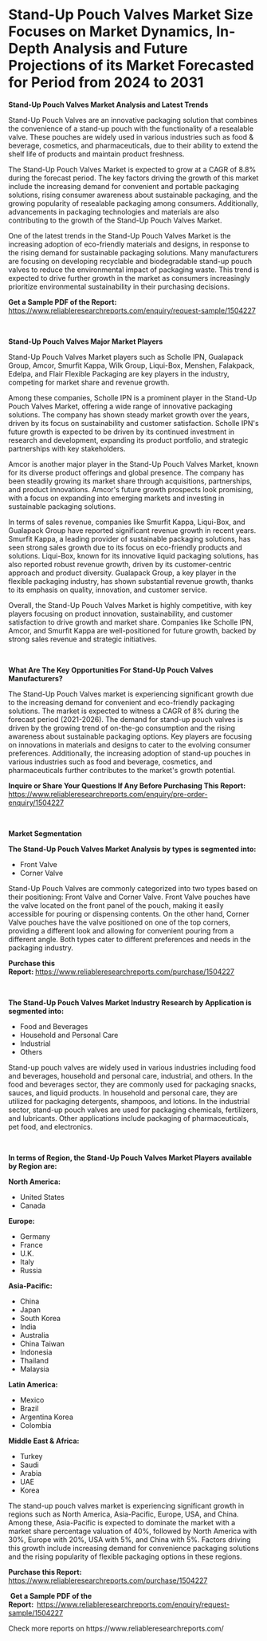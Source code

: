 <p><h1>Stand-Up Pouch Valves Market Size Focuses on Market Dynamics, In-Depth Analysis and Future Projections of its Market Forecasted for Period from 2024 to 2031</h1></p><p><strong>Stand-Up Pouch Valves Market Analysis and Latest Trends</strong></p>
<p><p>Stand-Up Pouch Valves are an innovative packaging solution that combines the convenience of a stand-up pouch with the functionality of a resealable valve. These pouches are widely used in various industries such as food & beverage, cosmetics, and pharmaceuticals, due to their ability to extend the shelf life of products and maintain product freshness.</p><p>The Stand-Up Pouch Valves Market is expected to grow at a CAGR of 8.8% during the forecast period. The key factors driving the growth of this market include the increasing demand for convenient and portable packaging solutions, rising consumer awareness about sustainable packaging, and the growing popularity of resealable packaging among consumers. Additionally, advancements in packaging technologies and materials are also contributing to the growth of the Stand-Up Pouch Valves Market.</p><p>One of the latest trends in the Stand-Up Pouch Valves Market is the increasing adoption of eco-friendly materials and designs, in response to the rising demand for sustainable packaging solutions. Many manufacturers are focusing on developing recyclable and biodegradable stand-up pouch valves to reduce the environmental impact of packaging waste. This trend is expected to drive further growth in the market as consumers increasingly prioritize environmental sustainability in their purchasing decisions.</p></p>
<p><strong>Get a Sample PDF of the Report:&nbsp;</strong> <a href="https://www.reliableresearchreports.com/enquiry/request-sample/1504227">https://www.reliableresearchreports.com/enquiry/request-sample/1504227</a></p>
<p>&nbsp;</p>
<p><strong>Stand-Up Pouch Valves Major Market Players</strong></p>
<p><p>Stand-Up Pouch Valves Market players such as Scholle IPN, Gualapack Group, Amcor, Smurfit Kappa, Wilk Group, Liqui-Box, Menshen, Falakpack, Edelpa, and Flair Flexible Packaging are key players in the industry, competing for market share and revenue growth. </p><p>Among these companies, Scholle IPN is a prominent player in the Stand-Up Pouch Valves Market, offering a wide range of innovative packaging solutions. The company has shown steady market growth over the years, driven by its focus on sustainability and customer satisfaction. Scholle IPN's future growth is expected to be driven by its continued investment in research and development, expanding its product portfolio, and strategic partnerships with key stakeholders.</p><p>Amcor is another major player in the Stand-Up Pouch Valves Market, known for its diverse product offerings and global presence. The company has been steadily growing its market share through acquisitions, partnerships, and product innovations. Amcor's future growth prospects look promising, with a focus on expanding into emerging markets and investing in sustainable packaging solutions.</p><p>In terms of sales revenue, companies like Smurfit Kappa, Liqui-Box, and Gualapack Group have reported significant revenue growth in recent years. Smurfit Kappa, a leading provider of sustainable packaging solutions, has seen strong sales growth due to its focus on eco-friendly products and solutions. Liqui-Box, known for its innovative liquid packaging solutions, has also reported robust revenue growth, driven by its customer-centric approach and product diversity. Gualapack Group, a key player in the flexible packaging industry, has shown substantial revenue growth, thanks to its emphasis on quality, innovation, and customer service. </p><p>Overall, the Stand-Up Pouch Valves Market is highly competitive, with key players focusing on product innovation, sustainability, and customer satisfaction to drive growth and market share. Companies like Scholle IPN, Amcor, and Smurfit Kappa are well-positioned for future growth, backed by strong sales revenue and strategic initiatives.</p></p>
<p>&nbsp;</p>
<p><strong>What Are The Key Opportunities For Stand-Up Pouch Valves Manufacturers?</strong></p>
<p><p>The Stand-Up Pouch Valves market is experiencing significant growth due to the increasing demand for convenient and eco-friendly packaging solutions. The market is expected to witness a CAGR of 8% during the forecast period (2021-2026). The demand for stand-up pouch valves is driven by the growing trend of on-the-go consumption and the rising awareness about sustainable packaging options. Key players are focusing on innovations in materials and designs to cater to the evolving consumer preferences. Additionally, the increasing adoption of stand-up pouches in various industries such as food and beverage, cosmetics, and pharmaceuticals further contributes to the market's growth potential.</p></p>
<p><strong>Inquire or Share Your Questions If Any Before Purchasing This Report:</strong> <a href="https://www.reliableresearchreports.com/enquiry/pre-order-enquiry/1504227">https://www.reliableresearchreports.com/enquiry/pre-order-enquiry/1504227</a></p>
<p>&nbsp;</p>
<p><strong>Market Segmentation</strong></p>
<p><strong>The Stand-Up Pouch Valves Market Analysis by types is segmented into:</strong></p>
<p><ul><li>Front Valve</li><li>Corner Valve</li></ul></p>
<p><p>Stand-Up Pouch Valves are commonly categorized into two types based on their positioning: Front Valve and Corner Valve. Front Valve pouches have the valve located on the front panel of the pouch, making it easily accessible for pouring or dispensing contents. On the other hand, Corner Valve pouches have the valve positioned on one of the top corners, providing a different look and allowing for convenient pouring from a different angle. Both types cater to different preferences and needs in the packaging industry.</p></p>
<p><strong>Purchase this Report:&nbsp;</strong><a href="https://www.reliableresearchreports.com/purchase/1504227">https://www.reliableresearchreports.com/purchase/1504227</a></p>
<p>&nbsp;</p>
<p><strong>The Stand-Up Pouch Valves Market Industry Research by Application is segmented into:</strong></p>
<p><ul><li>Food and Beverages</li><li>Household and Personal Care</li><li>Industrial</li><li>Others</li></ul></p>
<p><p>Stand-up pouch valves are widely used in various industries including food and beverages, household and personal care, industrial, and others. In the food and beverages sector, they are commonly used for packaging snacks, sauces, and liquid products. In household and personal care, they are utilized for packaging detergents, shampoos, and lotions. In the industrial sector, stand-up pouch valves are used for packaging chemicals, fertilizers, and lubricants. Other applications include packaging of pharmaceuticals, pet food, and electronics.</p></p>
<p>&nbsp;</p>
<p><strong>In terms of Region, the Stand-Up Pouch Valves Market Players available by Region are:</strong></p>
<p>
    <p> <strong> North America: </strong>
        <ul>
            <li>United States</li>
            <li>Canada</li>
        </ul>
        </p> 
    <p> <strong> Europe: </strong>
        <ul>
            <li>Germany</li>
            <li>France</li>
            <li>U.K.</li>
            <li>Italy</li>
            <li>Russia</li>
        </ul>
        </p> 
    <p> <strong> Asia-Pacific: </strong>
        <ul>
            <li>China</li>
            <li>Japan</li>
            <li>South Korea</li>
            <li>India</li>
            <li>Australia</li>
            <li>China Taiwan</li>
            <li>Indonesia</li>
            <li>Thailand</li>
            <li>Malaysia</li>
        </ul>
        </p> 
    <p> <strong> Latin America: </strong>
        <ul>
            <li>Mexico</li>
            <li>Brazil</li>
            <li>Argentina Korea</li>
            <li>Colombia</li>
        </ul>
        </p> 
    <p> <strong> Middle East & Africa: </strong>
        <ul>
            <li>Turkey</li>
            <li>Saudi</li>
            <li>Arabia</li>
            <li>UAE</li>
            <li>Korea</li>
        </ul>
    </p>
    </p>
<p><p>The stand-up pouch valves market is experiencing significant growth in regions such as North America, Asia-Pacific, Europe, USA, and China. Among these, Asia-Pacific is expected to dominate the market with a market share percentage valuation of 40%, followed by North America with 30%, Europe with 20%, USA with 5%, and China with 5%. Factors driving this growth include increasing demand for convenience packaging solutions and the rising popularity of flexible packaging options in these regions.</p></p>
<p><strong>Purchase this Report: </strong><a href="https://www.reliableresearchreports.com/purchase/1504227">https://www.reliableresearchreports.com/purchase/1504227</a></p>
<p>&nbsp;<strong>Get a Sample PDF of the Report:&nbsp;&nbsp;</strong><a href="https://www.reliableresearchreports.com/enquiry/request-sample/1504227">https://www.reliableresearchreports.com/enquiry/request-sample/1504227</a></p>
<p><strong></strong></p>
<p>Check more reports on https://www.reliableresearchreports.com/</p>